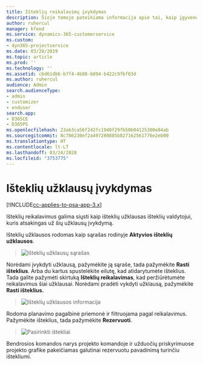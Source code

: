 ```yaml
---
title: Išteklių reikalavimų įvykdymas
description: Šioje temoje pateikiama informacija apie tai, kaip įgyvendinti išteklių reikalavimus.
author: ruhercul
manager: kfend
ms.service: dynamics-365-customerservice
ms.custom:
- dyn365-projectservice
ms.date: 03/28/2019
ms.topic: article
ms.prod: ''
ms.technology: ''
ms.assetid: c6d61db6-b7f4-4b88-b894-b422c9fbf03d
ms.author: ruhercul
audience: Admin
search.audienceType:
- admin
- customizer
- enduser
search.app:
- D365CE
- D365PS
ms.openlocfilehash: 23ab3ca56f242fc1940f29fb50b04125300e04ab
ms.sourcegitcommit: 8c786230ef2a497280885b827162561776e2eb00
ms.translationtype: HT
ms.contentlocale: lt-LT
ms.lasthandoff: 03/24/2020
ms.locfileid: "3753775"
---
```

# <a name="fulfilling-resource-requests"></a>Išteklių užklausų įvykdymas

[!INCLUDE[cc-applies-to-psa-app-3.x](../includes/cc-applies-to-psa-app-3x.md)]

Išteklių reikalavimus galima siųsti kaip išteklių užklausas išteklių valdytojui, kuris atsakingas už šių užklausų įvykdymą.

Išteklių užklausos rodomas kaip sąrašas rodinyje **Aktyvios išteklių užklausos**.

> ![Išteklių užklausų sąrašas](media/Resource-Management-image59.png)

Norėdami įvykdyti užklausą, pažymėkite ją sąraše, tada pažymėkite **Rasti išteklius**. Arba du kartus spustelėkite eilutę, kad atidarytumėte išteklius. Tada galite pažymėti skirtuką **Išteklių reikalavimas**, kad peržiūrėtumėte reikalavimus šiai užklausai. Norėdami pradėti vykdyti užklausą, pažymėkite **Rasti išteklius.**

> ![Išteklių užklausos informacija](media/Resource-Management-image60.png)

Rodoma planavimo pagalbinė priemonė ir filtruojama pagal reikalavimus. Pažymėkite išteklius, tada pažymėkite **Rezervuoti**.

> ![Pasirinkti ištekliai](media/Resource-Management-image61.png)

Bendrosios komandos narys projekto komandoje ir užduočių priskyrimuose projekto grafike pakeičiamas galutinai rezervuotu pavadinimą turinčiu ištekliumi.
